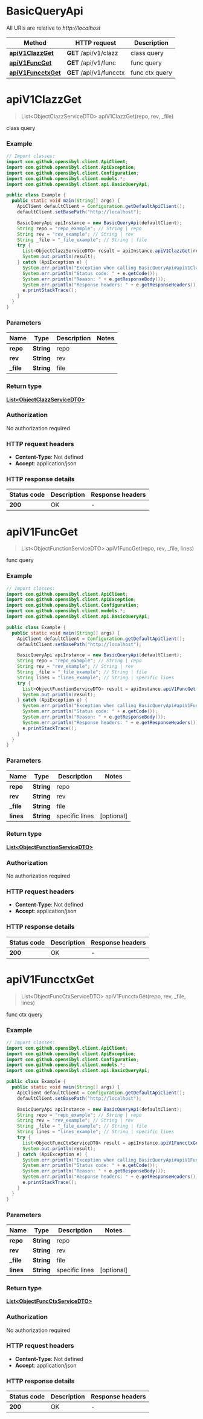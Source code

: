 # BasicQueryApi

All URIs are relative to *http://localhost*

| Method | HTTP request | Description |
|------------- | ------------- | -------------|
| [**apiV1ClazzGet**](BasicQueryApi.md#apiV1ClazzGet) | **GET** /api/v1/clazz | class query |
| [**apiV1FuncGet**](BasicQueryApi.md#apiV1FuncGet) | **GET** /api/v1/func | func query |
| [**apiV1FuncctxGet**](BasicQueryApi.md#apiV1FuncctxGet) | **GET** /api/v1/funcctx | func ctx query |


<a name="apiV1ClazzGet"></a>
# **apiV1ClazzGet**
> List&lt;ObjectClazzServiceDTO&gt; apiV1ClazzGet(repo, rev, _file)

class query

### Example
```java
// Import classes:
import com.github.opensibyl.client.ApiClient;
import com.github.opensibyl.client.ApiException;
import com.github.opensibyl.client.Configuration;
import com.github.opensibyl.client.models.*;
import com.github.opensibyl.client.api.BasicQueryApi;

public class Example {
  public static void main(String[] args) {
    ApiClient defaultClient = Configuration.getDefaultApiClient();
    defaultClient.setBasePath("http://localhost");

    BasicQueryApi apiInstance = new BasicQueryApi(defaultClient);
    String repo = "repo_example"; // String | repo
    String rev = "rev_example"; // String | rev
    String _file = "_file_example"; // String | file
    try {
      List<ObjectClazzServiceDTO> result = apiInstance.apiV1ClazzGet(repo, rev, _file);
      System.out.println(result);
    } catch (ApiException e) {
      System.err.println("Exception when calling BasicQueryApi#apiV1ClazzGet");
      System.err.println("Status code: " + e.getCode());
      System.err.println("Reason: " + e.getResponseBody());
      System.err.println("Response headers: " + e.getResponseHeaders());
      e.printStackTrace();
    }
  }
}
```

### Parameters

| Name | Type | Description  | Notes |
|------------- | ------------- | ------------- | -------------|
| **repo** | **String**| repo | |
| **rev** | **String**| rev | |
| **_file** | **String**| file | |

### Return type

[**List&lt;ObjectClazzServiceDTO&gt;**](ObjectClazzServiceDTO.md)

### Authorization

No authorization required

### HTTP request headers

 - **Content-Type**: Not defined
 - **Accept**: application/json

### HTTP response details
| Status code | Description | Response headers |
|-------------|-------------|------------------|
| **200** | OK |  -  |

<a name="apiV1FuncGet"></a>
# **apiV1FuncGet**
> List&lt;ObjectFunctionServiceDTO&gt; apiV1FuncGet(repo, rev, _file, lines)

func query

### Example
```java
// Import classes:
import com.github.opensibyl.client.ApiClient;
import com.github.opensibyl.client.ApiException;
import com.github.opensibyl.client.Configuration;
import com.github.opensibyl.client.models.*;
import com.github.opensibyl.client.api.BasicQueryApi;

public class Example {
  public static void main(String[] args) {
    ApiClient defaultClient = Configuration.getDefaultApiClient();
    defaultClient.setBasePath("http://localhost");

    BasicQueryApi apiInstance = new BasicQueryApi(defaultClient);
    String repo = "repo_example"; // String | repo
    String rev = "rev_example"; // String | rev
    String _file = "_file_example"; // String | file
    String lines = "lines_example"; // String | specific lines
    try {
      List<ObjectFunctionServiceDTO> result = apiInstance.apiV1FuncGet(repo, rev, _file, lines);
      System.out.println(result);
    } catch (ApiException e) {
      System.err.println("Exception when calling BasicQueryApi#apiV1FuncGet");
      System.err.println("Status code: " + e.getCode());
      System.err.println("Reason: " + e.getResponseBody());
      System.err.println("Response headers: " + e.getResponseHeaders());
      e.printStackTrace();
    }
  }
}
```

### Parameters

| Name | Type | Description  | Notes |
|------------- | ------------- | ------------- | -------------|
| **repo** | **String**| repo | |
| **rev** | **String**| rev | |
| **_file** | **String**| file | |
| **lines** | **String**| specific lines | [optional] |

### Return type

[**List&lt;ObjectFunctionServiceDTO&gt;**](ObjectFunctionServiceDTO.md)

### Authorization

No authorization required

### HTTP request headers

 - **Content-Type**: Not defined
 - **Accept**: application/json

### HTTP response details
| Status code | Description | Response headers |
|-------------|-------------|------------------|
| **200** | OK |  -  |

<a name="apiV1FuncctxGet"></a>
# **apiV1FuncctxGet**
> List&lt;ObjectFuncCtxServiceDTO&gt; apiV1FuncctxGet(repo, rev, _file, lines)

func ctx query

### Example
```java
// Import classes:
import com.github.opensibyl.client.ApiClient;
import com.github.opensibyl.client.ApiException;
import com.github.opensibyl.client.Configuration;
import com.github.opensibyl.client.models.*;
import com.github.opensibyl.client.api.BasicQueryApi;

public class Example {
  public static void main(String[] args) {
    ApiClient defaultClient = Configuration.getDefaultApiClient();
    defaultClient.setBasePath("http://localhost");

    BasicQueryApi apiInstance = new BasicQueryApi(defaultClient);
    String repo = "repo_example"; // String | repo
    String rev = "rev_example"; // String | rev
    String _file = "_file_example"; // String | file
    String lines = "lines_example"; // String | specific lines
    try {
      List<ObjectFuncCtxServiceDTO> result = apiInstance.apiV1FuncctxGet(repo, rev, _file, lines);
      System.out.println(result);
    } catch (ApiException e) {
      System.err.println("Exception when calling BasicQueryApi#apiV1FuncctxGet");
      System.err.println("Status code: " + e.getCode());
      System.err.println("Reason: " + e.getResponseBody());
      System.err.println("Response headers: " + e.getResponseHeaders());
      e.printStackTrace();
    }
  }
}
```

### Parameters

| Name | Type | Description  | Notes |
|------------- | ------------- | ------------- | -------------|
| **repo** | **String**| repo | |
| **rev** | **String**| rev | |
| **_file** | **String**| file | |
| **lines** | **String**| specific lines | [optional] |

### Return type

[**List&lt;ObjectFuncCtxServiceDTO&gt;**](ObjectFuncCtxServiceDTO.md)

### Authorization

No authorization required

### HTTP request headers

 - **Content-Type**: Not defined
 - **Accept**: application/json

### HTTP response details
| Status code | Description | Response headers |
|-------------|-------------|------------------|
| **200** | OK |  -  |

